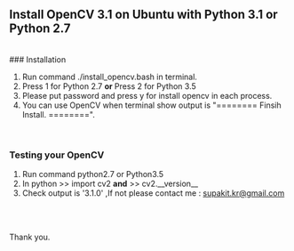 ## Install OpenCV 3.1 on Ubuntu with Python 3.1 or Python 2.7
<br />
### Installation

1. Run command ./install_opencv.bash in terminal.
2. Press 1 for Python 2.7 __or__ Press 2 for Python 3.5
3. Please put password and press y for install opencv in each process.
4. You can use OpenCV when terminal show output is "======== Finsih Install. ========".
<br />

### Testing your OpenCV

1. Run command python2.7 or Python3.5
2. In python >> import cv2 __and__ >> cv2.&#95;&#95;version&#95;&#95;
3. Check output is '3.1.0' ,If not please contact me : supakit.kr@gmail.com

<br />
<br />

Thank you.
